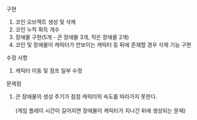 구현
  1. 코인 오브젝트 생성 및 삭제
  2. 코인 누적 획득 개수
  3. 장애물 구현(5개 - 큰 장애물 3개, 작은 장애물 2개)
  4. 코인 및 장애물이 캐릭터가 안보이는 캐릭터 등 뒤에 존재할 경우 삭제 기능 구현

수정 사항<br/>
  1. 캐릭터 이동 및 점프 일부 수정


문제점

  1. 큰 장애물의 생성 주기가 점점 캐릭터의 속도를 따라가지 못한다.<br/>  
  (게임 플레이 시간이 길어지면 장애물이 캐릭터가 지나간 뒤에 생성되는 문제)
